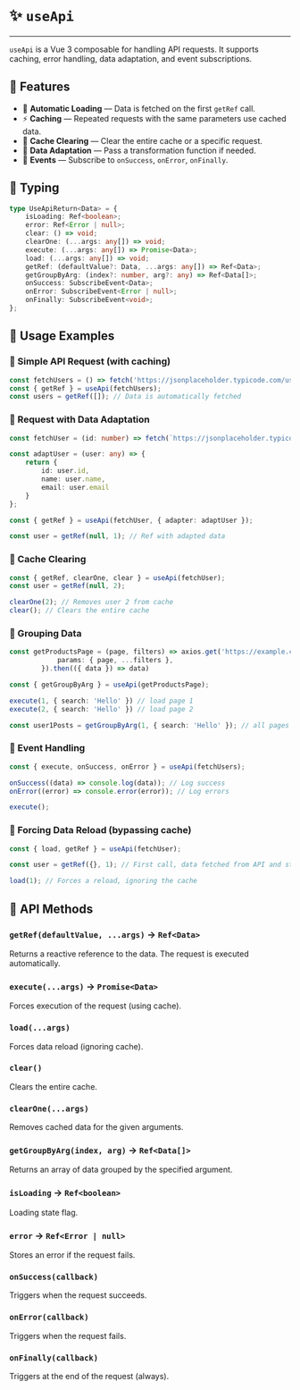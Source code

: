 # ✨ `useApi`

---
`useApi` is a Vue 3 composable for handling API requests. It supports caching, error handling, data adaptation, and event subscriptions.

## 📌 Features
- 🚀 **Automatic Loading** — Data is fetched on the first `getRef` call.
- ⚡ **Caching** — Repeated requests with the same parameters use cached data.
- 🔄 **Cache Clearing** — Clear the entire cache or a specific request.
- 🎯 **Data Adaptation** — Pass a transformation function if needed.
- 📡 **Events** — Subscribe to `onSuccess`, `onError`, `onFinally`.

## 📜 Typing
```ts
type UseApiReturn<Data> = {
    isLoading: Ref<boolean>;
    error: Ref<Error | null>;
    clear: () => void;
    clearOne: (...args: any[]) => void;
    execute: (...args: any[]) => Promise<Data>;
    load: (...args: any[]) => void;
    getRef: (defaultValue?: Data, ...args: any[]) => Ref<Data>;
    getGroupByArg: (index?: number, arg?: any) => Ref<Data[]>;
    onSuccess: SubscribeEvent<Data>;
    onError: SubscribeEvent<Error | null>;
    onFinally: SubscribeEvent<void>;
};
```

## 🚀 Usage Examples

### 🔹 Simple API Request (with caching)
```ts
const fetchUsers = () => fetch('https://jsonplaceholder.typicode.com/users').then((data) => data.json());
const { getRef } = useApi(fetchUsers);
const users = getRef([]); // Data is automatically fetched
```

### 🔹 Request with Data Adaptation
```ts
const fetchUser = (id: number) => fetch(`https://jsonplaceholder.typicode.com/users/${id}`).then((data) => data.json());

const adaptUser = (user: any) => {
    return { 
        id: user.id,
        name: user.name,
        email: user.email 
    }
};

const { getRef } = useApi(fetchUser, { adapter: adaptUser });

const user = getRef(null, 1); // Ref with adapted data
```

### 🔹 Cache Clearing
```ts
const { getRef, clearOne, clear } = useApi(fetchUser);
const user = getRef(null, 2);

clearOne(2); // Removes user 2 from cache
clear(); // Clears the entire cache
```

### 🔹 Grouping Data
```ts
const getProductsPage = (page, filters) => axios.get('https://example.com/api/products', {
            params: { page, ...filters },
        }).then(({ data }) => data)

const { getGroupByArg } = useApi(getProductsPage);

execute(1, { search: 'Hello' }) // load page 1
execute(2, { search: 'Hello' }) // load page 2

const user1Posts = getGroupByArg(1, { search: 'Hello' }); // all pages from cache
```

### 🔹 Event Handling
```ts
const { execute, onSuccess, onError } = useApi(fetchUsers);

onSuccess((data) => console.log(data)); // Log success
onError((error) => console.error(error)); // Log errors

execute();
```

### 🔹 Forcing Data Reload (bypassing cache)
```ts
const { load, getRef } = useApi(fetchUser);

const user = getRef({}, 1); // First call, data fetched from API and store

load(1); // Forces a reload, ignoring the cache
```

## 📌 API Methods

### `getRef(defaultValue, ...args)` → `Ref<Data>`
Returns a reactive reference to the data. The request is executed automatically.

### `execute(...args)` → `Promise<Data>`
Forces execution of the request (using cache).

### `load(...args)`
Forces data reload (ignoring cache).

### `clear()`
Clears the entire cache.

### `clearOne(...args)`
Removes cached data for the given arguments.

### `getGroupByArg(index, arg)` → `Ref<Data[]>`
Returns an array of data grouped by the specified argument.

### `isLoading` → `Ref<boolean>`
Loading state flag.

### `error` → `Ref<Error | null>`
Stores an error if the request fails.

### `onSuccess(callback)`
Triggers when the request succeeds.

### `onError(callback)`
Triggers when the request fails.

### `onFinally(callback)`
Triggers at the end of the request (always).
